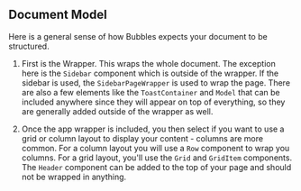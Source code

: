 ## Document Model

Here is a general sense of how Bubbles expects your document to be structured.

1. First is the Wrapper. This wraps the whole document. The exception here is the `Sidebar` component which is outside of the wrapper. If the sidebar is used, the `SidebarPageWrapper` is used to wrap the page. There are also a few elements like the `ToastContainer` and `Model` that can be included anywhere since they will appear on top of everything, so they are generally added outside of the wrapper as well.

2. Once the app wrapper is included, you then select if you want to use a grid or column layout to display your content - columns are more common. For a column layout you will use a `Row` component to wrap you columns. For a grid layout, you'll use the `Grid` and `GridItem` components. The `Header` component can be added to the top of your page and should not be wrapped in anything.
